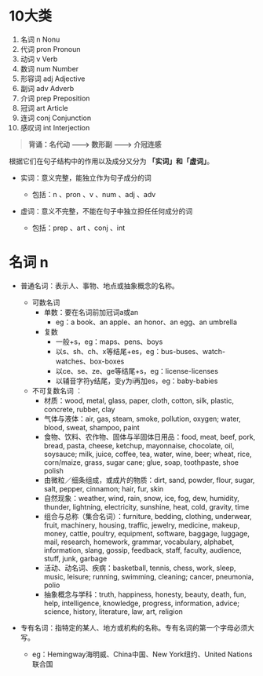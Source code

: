# 10大类

1. 名词 n Nonu
2. 代词 pron Pronoun
3. 动词 v Verb
4. 数词 num Number
5. 形容词 adj Adjective
6. 副词 adv Adverb
7. 介词 prep Preposition
8. 冠词 art Article
9. 连词 conj Conjunction
10. 感叹词 int Interjection

> **背诵：名代动 ---> 数形副 ---> 介冠连感**

根据它们在句子结构中的作用以及成分又分为 **「实词」**和**「虚词」**。

* 实词：意义完整，能独立作为句子成分的词
  * 包括：n 、pron 、v 、num 、adj 、adv

* 虚词：意义不完整，不能在句子中独立担任任何成分的词
  * 包括：prep 、art 、conj 、int



# 名词 n

* 普通名词：表示人、事物、地点或抽象概念的名称。

  * 可数名词
    * 单数：要在名词前加冠词a或an
      * eg：a book、an apple、an honor、an egg、an umbrella
    * 复数
      * 一般+s，eg：maps、pens、boys
      * 以s、sh、ch、x等结尾+es，eg：bus-buses、watch-watches、box-boxes
      * 以ce、se、ze、ge等结尾+s，eg：license-licenses
      * 以辅音字符y结尾，变y为i再加es，eg：baby-babies
  * 不可复数名词 ：
    * 材质：wood, metal, glass, paper, cloth, cotton, silk, plastic, concrete, rubber, clay
    * 气体与液体：air, gas, steam, smoke, pollution, oxygen; water, blood, sweat, shampoo, paint
    * 食物、饮料、农作物、固体与半固体日用品：food, meat, beef, pork, bread, pasta, cheese, ketchup, mayonnaise, chocolate, oil, soysauce; milk, juice, coffee, tea, water, wine, beer; wheat, rice, corn/maize, grass, sugar cane; glue, soap, toothpaste, shoe polish
    * 由微粒／细条组成，或成片的物质：dirt, sand, powder, flour, sugar, salt, pepper, cinnamon; hair, fur, skin
    * 自然现象：weather, wind, rain, snow, ice, fog, dew, humidity, thunder, lightning, electricity, sunshine, heat, cold, gravity, time
    * 组合与总称（集合名词）：furniture, bedding, clothing, underwear, fruit, machinery, housing, traffic, jewelry, medicine, makeup, money, cattle, poultry, equipment, software, baggage, luggage, mail, research, homework, grammar, vocabulary, alphabet, information, slang, gossip, feedback, staff, faculty, audience, stuff, junk, garbage
    * 活动、动名词、疾病：basketball, tennis, chess, work, sleep, music, leisure; running, swimming, cleaning; cancer, pneumonia, polio
    * 抽象概念与学科：truth, happiness, honesty, beauty, death, fun, help, intelligence, knowledge, progress, information, advice; science, history, literature, law, art, religion

* 专有名词：指特定的某人、地方或机构的名称。专有名词的第一个字母必须大写。

  * eg：Hemingway海明威、China中国、New York纽约、United Nations联合国

  





